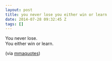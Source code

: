 ```yaml
---
layout: post
title: you never lose you either win or learn
date: 2014-07-28 09:32:45 Z
tags: []
---
```

You never lose.  
You either win or learn.

(via [mmaquotes](http://mmaquotes.tumblr.com/))

